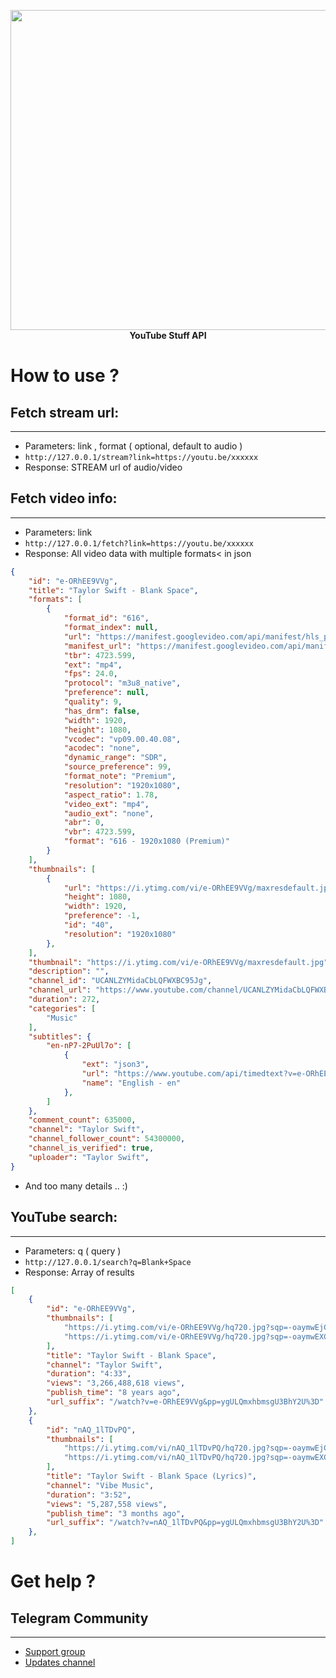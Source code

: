 <p align="center">
    <a href="https://github.com/x72x/fetch-youtube-api">
        <img src="https://lh3.googleusercontent.com/3zkP2SYe7yYoKKe47bsNe44yTgb4Ukh__rBbwXwgkjNRe4PykGG409ozBxzxkrubV7zHKjfxq6y9ShogWtMBMPyB3jiNps91LoNH8A=s500" alt="" width="512">
    </a>
    <b>
      YouTube Stuff API
    </b>
</p>

# How to use ?
## Fetch stream url:
---
- Parameters: link , format ( optional, default to audio )
- `http://127.0.0.1/stream?link=https://youtu.be/xxxxxx`
- Response: STREAM url of audio/video

## Fetch video info:
---
- Parameters: link
- `http://127.0.0.1/fetch?link=https://youtu.be/xxxxxx`
- Response: All video data with multiple formats< in json
```json
{
    "id": "e-ORhEE9VVg",
    "title": "Taylor Swift - Blank Space",
    "formats": [
        {
            "format_id": "616",
            "format_index": null,
            "url": "https://manifest.googlevideo.com/api/manifest/hls_playlist/expire/1696391289/ei/GYwcZaajB4-IW9iDkeAB/ip....index.m3u8",
            "manifest_url": "https://manifest.googlevideo.com/api/manifest/hls_variant/expire/1696391289/ei/GYwcZaajB4-IW9iDkeAB/ip.....index.m3u8",
            "tbr": 4723.599,
            "ext": "mp4",
            "fps": 24.0,
            "protocol": "m3u8_native",
            "preference": null,
            "quality": 9,
            "has_drm": false,
            "width": 1920,
            "height": 1080,
            "vcodec": "vp09.00.40.08",
            "acodec": "none",
            "dynamic_range": "SDR",
            "source_preference": 99,
            "format_note": "Premium",
            "resolution": "1920x1080",
            "aspect_ratio": 1.78,
            "video_ext": "mp4",
            "audio_ext": "none",
            "abr": 0,
            "vbr": 4723.599,
            "format": "616 - 1920x1080 (Premium)"
        }
    ],
    "thumbnails": [
        {
            "url": "https://i.ytimg.com/vi/e-ORhEE9VVg/maxresdefault.jpg",
            "height": 1080,
            "width": 1920,
            "preference": -1,
            "id": "40",
            "resolution": "1920x1080"
        },
    ],
    "thumbnail": "https://i.ytimg.com/vi/e-ORhEE9VVg/maxresdefault.jpg",
    "description": "",
    "channel_id": "UCANLZYMidaCbLQFWXBC95Jg",
    "channel_url": "https://www.youtube.com/channel/UCANLZYMidaCbLQFWXBC95Jg",
    "duration": 272,
    "categories": [
        "Music"
    ],
    "subtitles": {
        "en-nP7-2PuUl7o": [
            {
                "ext": "json3",
                "url": "https://www.youtube.com/api/timedtext?v=e-ORhEE9VVg&ei=GIwcZY_8C6m5mLAP98ag-Ak&opi=112496729&xoaf=5&hl=en&ip=0.0.0.0&ipbits=0&expire=1696394888&sparams=ip%2Cipbits%2Cexpire%2Cv%2Cei%2Copi%2Cxoaf&signature=CE85A6EFBBF5F98EC2BED18D5BE13260948B7EF8.976502AF19DA0EAFCA27726EA7678B98B7385CB4&key=yt8&lang=en&name=en&fmt=json3",
                "name": "English - en"
            },
        ]
    },
    "comment_count": 635000,
    "channel": "Taylor Swift",
    "channel_follower_count": 54300000,
    "channel_is_verified": true,
    "uploader": "Taylor Swift",
}
```
- And too many details .. :)

## YouTube search:
---
- Parameters: q ( query )
- `http://127.0.0.1/search?q=Blank+Space`
- Response: Array of results
```json
[
    {
        "id": "e-ORhEE9VVg",
        "thumbnails": [
            "https://i.ytimg.com/vi/e-ORhEE9VVg/hq720.jpg?sqp=-oaymwEjCOgCEMoBSFryq4qpAxUIARUAAAAAGAElAADIQj0AgKJDeAE=&rs=AOn4CLC7LLziwR69qyxJPrp91dqJE8K_3A",
            "https://i.ytimg.com/vi/e-ORhEE9VVg/hq720.jpg?sqp=-oaymwEXCNAFEJQDSFryq4qpAwkIARUAAIhCGAE=&rs=AOn4CLAi4Oi5FjsX69xGpTO9vn1ILcye3A"
        ],
        "title": "Taylor Swift - Blank Space",
        "channel": "Taylor Swift",
        "duration": "4:33",
        "views": "3,266,488,618 views",
        "publish_time": "8 years ago",
        "url_suffix": "/watch?v=e-ORhEE9VVg&pp=ygULQmxhbmsgU3BhY2U%3D"
    },
    {
        "id": "nAQ_1lTDvPQ",
        "thumbnails": [
            "https://i.ytimg.com/vi/nAQ_1lTDvPQ/hq720.jpg?sqp=-oaymwEjCOgCEMoBSFryq4qpAxUIARUAAAAAGAElAADIQj0AgKJDeAE=&rs=AOn4CLDEFmkis8iQqGK-bSUFhNIiO5ZWdA",
            "https://i.ytimg.com/vi/nAQ_1lTDvPQ/hq720.jpg?sqp=-oaymwEXCNAFEJQDSFryq4qpAwkIARUAAIhCGAE=&rs=AOn4CLDvLZqWrBW4C-JsAyIp3fB68EFAcA"
        ],
        "title": "Taylor Swift - Blank Space (Lyrics)",
        "channel": "Vibe Music",
        "duration": "3:52",
        "views": "5,287,558 views",
        "publish_time": "3 months ago",
        "url_suffix": "/watch?v=nAQ_1lTDvPQ&pp=ygULQmxhbmsgU3BhY2U%3D"
    },
]
```

# Get help ?
## Telegram Community
---
- [Support group](https://telegram.me/PyhonProjectsChat)
- [Updates channel](https://telegram.me/Y88F8)
